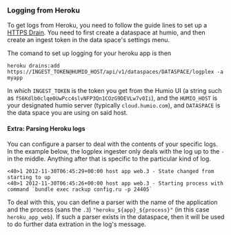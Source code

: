 
### Logging from Heroku

To get logs from Heroku, you need to follow the guide lines to set up a 
[HTTPS Drain](https://devcenter.heroku.com/articles/log-drains#https-drains).  You need
to first create a dataspace at humio, and then create an ingest token in the data space's 
settings menu.

The comand to set up logging for your heroku app is then

```
heroku drains:add https://INGEST_TOKEN@HUMIO_HOST/api/v1/dataspaces/DATASPACE/logplex -a myapp
``` 

In which `INGEST_TOKEN` is the token you get from the Humio UI (a string such as `fS6Kdlb0clqe0UwPcc4slvNFP3Qn1COzG9DEVLw7v0Ii`),
and the `HUMIO_HOST` is your designated humio server (typically `cloud.humio.com`), and `DATASPACE` is
the data space you are using on said host.

#### Extra: Parsing Heroku logs

You can configure a parser to deal with the contents of your specific logs.
In the example below, the logplex ingester only deals with the log up to the `-` in the middle.  Anything
after that is specific to the particular kind of log.

```
<40>1 2012-11-30T06:45:29+00:00 host app web.3 - State changed from starting to up
<40>1 2012-11-30T06:45:26+00:00 host app web.3 - Starting process with command `bundle exec rackup config.ru -p 24405`
```

To deal with this, you can define a parser with the name of the application and the process (sans the `.3`) `"heroku_${app}_${process}"` (in this case `heroku_app_web`).    If such a parser exists in the dataspace, then it will be used to do further data extration in the log's message.
